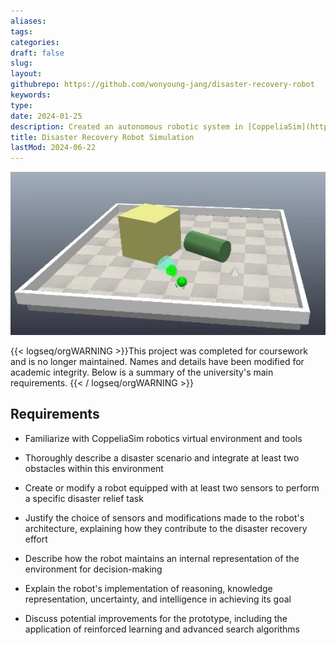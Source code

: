```yaml
---
aliases: 
tags:
categories:
draft: false
slug: 
layout: 
githubrepo: https://github.com/wonyoung-jang/disaster-recovery-robot
keywords: 
type: 
date: 2024-01-25
description: Created an autonomous robotic system in [CoppeliaSim](https://www.coppeliarobotics.com/) for disaster recovery, demonstrating goal-seeking with sensor integration
title: Disaster Recovery Robot Simulation
lastMod: 2024-06-22
---
```

![disaster-recovery-robot.webp](/assets/disaster-recovery-robot.webp)

{{< logseq/orgWARNING >}}This project was completed for coursework and is no longer maintained. Names and details have been modified for academic integrity. Below is a summary of the university's main requirements.
{{< / logseq/orgWARNING >}}

## Requirements

  + Familiarize with CoppeliaSim robotics virtual environment and tools

  + Thoroughly describe a disaster scenario and integrate at least two obstacles within this environment

  + Create or modify a robot equipped with at least two sensors to perform a specific disaster relief task

  + Justify the choice of sensors and modifications made to the robot's architecture, explaining how they contribute to the disaster recovery effort

  + Describe how the robot maintains an internal representation of the environment for decision-making

  + Explain the robot's implementation of reasoning, knowledge representation, uncertainty, and intelligence in achieving its goal

  + Discuss potential improvements for the prototype, including the application of reinforced learning and advanced search algorithms
